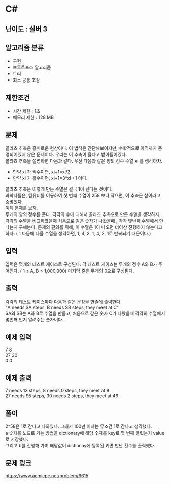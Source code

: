 # C#

## 난이도 : 실버 3

## 알고리즘 분류
  - 구현
  - 브루트포스 알고리즘
  - 트리
  - 최소 공통 조상

## 제한조건
  - 시간 제한 : 1초
  - 메모리 제한 : 128 MB

## 문제
콜라츠 추측은 흥미로운 현상이다. 이 법칙은 간단해보이지만, 수학적으로 아직까지 증명되어있지 않은 문제이다. 우리는 이 추측이 옳다고 받아들이겠다.<br/>
콜라츠 추측을 설명하면 다음과 같다. 우선 다음과 같은 양의 정수 수열 xi 를 생각하자.<br/>

  - 만약 xi 가 짝수이면, xi+1=xi/2
  - 만약 xi 가 홀수이면, xi+1=3*xi +1 이다.

콜라츠 추측은 이렇게 만든 수열은 결국 1이 된다는 것이다.<br/>
과학자들은, 컴퓨터를 이용하여 첫 번째 수열이 258 보다 작으면, 이 추측은 참이라고 증명했다.<br/>
이제 문제를 보자.<br/>
두개의 양의 정수를 준다. 각각의 수에 대해서 콜라츠 추측으로 만든 수열을 생각하자.<br/>
각각의 수열을 비교하였을때 처음으로 같은 숫자가 나왔을때 , 각각 몇번째 수열에서 만나는지 구해본다. 문제의 편의를 위해, 이 수열은 1이 나오면 더이상 진행하지 않는다고 하자. ( 1 다음에 나올 수열을 생각하면, 1, 4, 2, 1, 4, 2, 1로 반복되기 때문이다.)<br/>


## 입력
입력은 몇개의 테스트 케이스로 구성된다. 각 테스트 케이스는 두개의 정수 A와 B가 주어진다. ( 1 ≤ A, B ≤ 1,000,000) 마지막 줄은 두개의 0으로 구성된다.<br/>


## 출력
각각의 테스트 케이스마다 다음과 같은 문장을 한줄에 출력한다.<br/>
"A needs SA steps, B needs SB steps, they meet at C"<br/>
SA와 SB는 A와 B로 수열을 만들고, 처음으로 같은 숫자 C가 나왔을때 각각의 수열에서 몇번째 인지 알려주는 숫자이다.<br/>


## 예제 입력
7 8<br/>
27 30<br/>
0 0<br/>


## 예제 출력
7 needs 13 steps, 8 needs 0 steps, they meet at 8<br/>
27 needs 95 steps, 30 needs 2 steps, they meet at 46<br/>


## 풀이
2^58은 1로 간다고 나와있다. 그래서 100만 이하는 무조건 1로 간다고 생각했다.<br/>
a 숫자를 노드로 가는 방법을 dictionary에 해당 숫자를 key로 몇 번째 들렀는지 value로 저장했다.<br/>
그리고 b를 진행해 가며 해당값이 dictionay에 등록된 키면 만난 횟수를 출력했다.<br/>


## 문제 링크
https://www.acmicpc.net/problem/6615